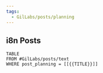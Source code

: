 ```yaml
---
tags:
  - GilLabs/posts/planning
---
```

## i8n Posts

```dataview
TABLE
FROM #GilLabs/posts/text 
WHERE post_planning = [[{{TITLE}}]]
```


